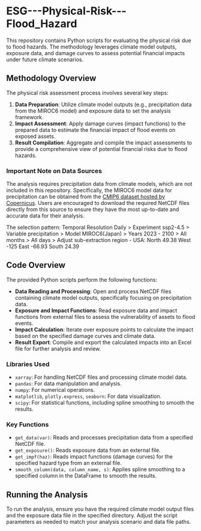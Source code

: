 # ESG---Physical-Risk---Flood_Hazard
This repository contains Python scripts for evaluating the physical risk due to flood hazards. The methodology leverages climate model outputs, exposure data, and damage curves to assess potential financial impacts under future climate scenarios.

## Methodology Overview

The physical risk assessment process involves several key steps:

1. **Data Preparation**: Utilize climate model outputs (e.g., precipitation data from the MIROC6 model) and exposure data to set the analysis framework.
2. **Impact Assessment**: Apply damage curves (impact functions) to the prepared data to estimate the financial impact of flood events on exposed assets.
3. **Result Compilation**: Aggregate and compile the impact assessments to provide a comprehensive view of potential financial risks due to flood hazards.

### Important Note on Data Sources

The analysis requires precipitation data from climate models, which are not included in this repository. Specifically, the MIROC6 model data for precipitation can be obtained from the [CMIP6 dataset hosted by Copernicus](https://cds.climate.copernicus.eu/cdsapp#!/search?type=dataset). Users are encouraged to download the required NetCDF files directly from this source to ensure they have the most up-to-date and accurate data for their analysis.

The selection pattern: Temporal Resolution Daily > Experiment ssp2-4.5 > Variable precipitation > Model MIROC6(Japan) > Years 2023 - 2100 > All months > All days > Adjust sub-extraction region - USA:
North 49.38
West -125
East -66.93
South 24.39

## Code Overview

The provided Python scripts perform the following functions:

- **Data Reading and Processing**: Open and process NetCDF files containing climate model outputs, specifically focusing on precipitation data.
- **Exposure and Impact Functions**: Read exposure data and impact functions from external files to assess the vulnerability of assets to flood events.
- **Impact Calculation**: Iterate over exposure points to calculate the impact based on the specified damage curves and climate data.
- **Result Export**: Compile and export the calculated impacts into an Excel file for further analysis and review.

### Libraries Used

- `xarray`: For handling NetCDF files and processing climate model data.
- `pandas`: For data manipulation and analysis.
- `numpy`: For numerical operations.
- `matplotlib`, `plotly.express`, `seaborn`: For data visualization.
- `scipy`: For statistical functions, including spline smoothing to smooth the results.

### Key Functions

- `get_data(var)`: Reads and processes precipitation data from a specified NetCDF file.
- `get_exposure()`: Reads exposure data from an external file.
- `get_impf(haz)`: Reads impact functions (damage curves) for the specified hazard type from an external file.
- `smooth_column(data, column_name, s)`: Applies spline smoothing to a specified column in the DataFrame to smooth the results.

## Running the Analysis

To run the analysis, ensure you have the required climate model output files and the exposure data file in the specified directory. Adjust the script parameters as needed to match your analysis scenario and data file paths.



